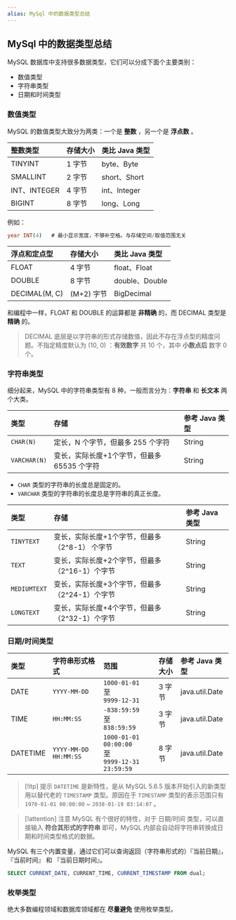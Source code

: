 ```yaml
---
alias: MySql 中的数据类型总结
---
```


## MySql 中的数据类型总结

MySQL 数据库中支持很多数据类型，它们可以分成下面个主要类别：

- 数值类型
- 字符串类型
- 日期和时间类型

### 数值类型

MySQL 的数值类型大致分为两类：一个是 **整数** ，另一个是 **浮点数** 。

| 整数类型  | 存储大小 | 类比 Java 类型 |
| :------ | :------ | :------ |
| TINYINT      | 1 字节 | byte、Byte |
| SMALLINT     | 2 字节 | short、Short |
| INT、INTEGER | 4 字节 | int、Integer |
| BIGINT       | 8 字节 | long、Long |

例如：

``` sql
year INT(4)   # 最小显示宽度，不够补空格。与存储空间/取值范围无关
```

| 浮点和定点型 | 存储大小 | 类比 Java 类型 |
| :- | :- | :- |
| FLOAT         | 4 字节 | float、Float |
| DOUBLE        | 8 字节 | double、Double |
| DECIMAL(M, C) | (M+2) 字节 | BigDecimal |

和编程中一样，FLOAT 和 DOUBLE 的运算都是 **非精确** 的，而 DECIMAL 类型是 **精确** 的。

> DECIMAL 底层是以字符串的形式存储数值，因此不存在浮点型的精度问题。不指定精度默认为 (10, 0) ：**有效数字** 共 10 个，其中 **小数点后** 数字 0 个。


### 字符串类型

细分起来，MySQL 中的字符串类型有 8 种，一般而言分为：**字符串** 和 **长文本** 两个大类。

| 类型 | 存储 | 参考 Java 类型 |
| :- | :- | :- |
| `CHAR(N)`| 定长，N 个字节，但最多 255 个字符 | String |
| `VARCHAR(N)`| 变长，实际长度+1个字节，但最多 65535 个字符 | String |

- `CHAR` 类型的字符串的长度总是固定的。
- `VARCHAR` 类型的字符串的长度总是字符串的真正长度。


| 类型 | 存储 |参考 Java 类型|
| :- | :- | :- |
| `TINYTEXT`   | 变长，实际长度+1个字节，但最多（2^8-1） 个字节 | String |
| `TEXT`       | 变长，实际长度+2个字节，但最多（2^16-1）个字节 | String |
| `MEDIUMTEXT` | 变长，实际长度+3个字节，但最多（2^24-1）个字节 | String |
| `LONGTEXT`   | 变长，实际长度+4个字节，但最多（2^32-1）个字节 | String |


### 日期/时间类型

|类型 | 字符串形式格式 | 范围   | 存储大小 | 参考 Java 类型 |
|:- |:- |:- |:- |:-|
| DATE | `YYYY-MM-DD` | `1000-01-01`<br>至<br>`9999-12-31` | 3 字节 |java.util.Date |
| TIME | `HH:MM:SS` | `-838:59:59`<br>至<br>`838:59:59` | 3 字节 | java.util.Date |
| DATETIME | `YYYY-MM-DD HH:MM:SS` | `1000-01-01 00:00:00`<br>至<br>`9999-12-31 23:59:59` | 8 字节 | java.util.Date |

> [!itp] 提示
> `DATETIME` 是新特性，是从 MySQL 5.6.5 版本开始引入的新类型用以替代老的 `TIMESTAMP` 类型。原因在于 `TIMESTAMP` 类型的表示范围只有 `1970-01-01 00:00:00` ~ `2038-01-19 03:14:07` 。

> [!attention] 注意
> MySQL 有个很好的特性，对于 日期/时间 类型，可以直接输入 **符合其形式的字符串** 即可，MySQL 内部会自动将字符串转换成日期和时间类型格式的数据。

MySQL 有三个内置变量，通过它们可以查询返回（字符串形式的）『当前日期』，『当前时间』 和 『当前日期时间』。

``` sql
SELECT CURRENT_DATE, CURRENT_TIME, CURRENT_TIMESTAMP FROM dual;
```


### 枚举类型

绝大多数编程领域和数据库领域都在 **尽量避免** 使用枚举类型。


